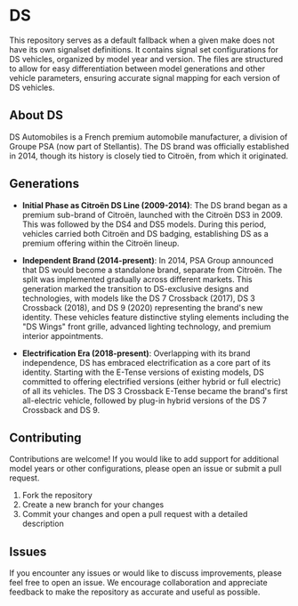 # DS

This repository serves as a default fallback when a given make does not have its own signalset definitions. It contains signal set configurations for DS vehicles, organized by model year and version. The files are structured to allow for easy differentiation between model generations and other vehicle parameters, ensuring accurate signal mapping for each version of DS vehicles.

## About DS

DS Automobiles is a French premium automobile manufacturer, a division of Groupe PSA (now part of Stellantis). The DS brand was officially established in 2014, though its history is closely tied to Citroën, from which it originated.

## Generations

- **Initial Phase as Citroën DS Line (2009-2014)**: The DS brand began as a premium sub-brand of Citroën, launched with the Citroën DS3 in 2009. This was followed by the DS4 and DS5 models. During this period, vehicles carried both Citroën and DS badging, establishing DS as a premium offering within the Citroën lineup.

- **Independent Brand (2014-present)**: In 2014, PSA Group announced that DS would become a standalone brand, separate from Citroën. The split was implemented gradually across different markets. This generation marked the transition to DS-exclusive designs and technologies, with models like the DS 7 Crossback (2017), DS 3 Crossback (2018), and DS 9 (2020) representing the brand's new identity. These vehicles feature distinctive styling elements including the "DS Wings" front grille, advanced lighting technology, and premium interior appointments.

- **Electrification Era (2018-present)**: Overlapping with its brand independence, DS has embraced electrification as a core part of its identity. Starting with the E-Tense versions of existing models, DS committed to offering electrified versions (either hybrid or full electric) of all its vehicles. The DS 3 Crossback E-Tense became the brand's first all-electric vehicle, followed by plug-in hybrid versions of the DS 7 Crossback and DS 9.

## Contributing

Contributions are welcome! If you would like to add support for additional model years or other configurations, please open an issue or submit a pull request.

1. Fork the repository
2. Create a new branch for your changes
3. Commit your changes and open a pull request with a detailed description

## Issues

If you encounter any issues or would like to discuss improvements, please feel free to open an issue. We encourage collaboration and appreciate feedback to make the repository as accurate and useful as possible.
